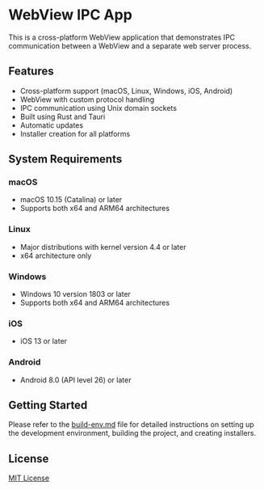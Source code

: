 # WebView IPC App

This is a cross-platform WebView application that demonstrates IPC communication between a WebView and a separate web server process.

## Features

- Cross-platform support (macOS, Linux, Windows, iOS, Android)
- WebView with custom protocol handling
- IPC communication using Unix domain sockets
- Built using Rust and Tauri
- Automatic updates
- Installer creation for all platforms

## System Requirements

### macOS
- macOS 10.15 (Catalina) or later
- Supports both x64 and ARM64 architectures

### Linux
- Major distributions with kernel version 4.4 or later
- x64 architecture only

### Windows
- Windows 10 version 1803 or later
- Supports both x64 and ARM64 architectures

### iOS
- iOS 13 or later

### Android
- Android 8.0 (API level 26) or later

## Getting Started

Please refer to the [build-env.md](build-env.md) file for detailed instructions on setting up the development environment, building the project, and creating installers.

## License

[MIT License](LICENSE)